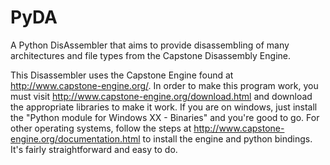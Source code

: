 PyDA
====

A Python DisAssembler that aims to provide disassembling of many architectures and file types from the Capstone Disassembly Engine.

This Disassembler uses the Capstone Engine found at http://www.capstone-engine.org/. In order to make this program work, you must visit http://www.capstone-engine.org/download.html and download the appropriate libraries to make it work. If you are on windows, just install the "Python module for Windows XX - Binaries" and you're good to go. For other operating systems, follow the steps at http://www.capstone-engine.org/documentation.html to install the engine and python bindings. It's fairly straightforward and easy to do.
